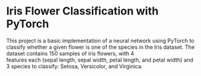 # Iris Flower Classification with PyTorch</br>

This project is a basic implementation of a neural network using PyTorch to classify whether a given flower is one of the species in the Iris dataset. The dataset contains 150 samples of iris flowers, with 4 </br>
features each (sepal length, sepal width, petal length, and petal width) and 3 species to classify: Setosa, Versicolor, and Virginica.

